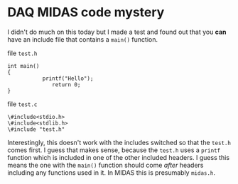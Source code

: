 DAQ MIDAS code mystery
======================

I didn't do much on this today but I made a test and found out that you **can** have an include
file that contains a `main()` function. 

file `test.h`

```
int main()
{
           printf("Hello");
              return 0;
}
```

file `test.c`

```
\#include<stdio.h>
\#include<stdlib.h>
\#include "test.h"
```

Interestingly, this doesn't work with the includes switched so that the `test.h` comes first.  I
guess that makes sense, because the `test.h` uses a `printf` function which is included in one of
the other included headers.  I guess this means the one with the `main()` function should come
*after* headers including any functions used in it.  In MIDAS this is presumably `midas.h`.  
